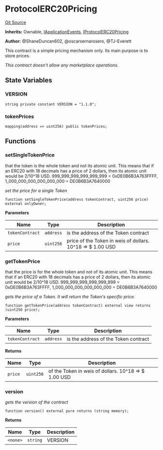 # ProtocolERC20Pricing
[Git Source](https://github.com/thrackle-io/tron/blob/ca86a0ac3b5737f1c6c7b1df4820e4363feb10cd/src/client/pricing/ProtocolERC20Pricing.sol)

**Inherits:**
Ownable, [IApplicationEvents](/src/common/IEvents.sol/interface.IApplicationEvents.md), [IProtocolERC20Pricing](/src/common/IProtocolERC20Pricing.sol/interface.IProtocolERC20Pricing.md)

**Author:**
@ShaneDuncan602, @oscarsernarosero, @TJ-Everett

This contract is a simple pricing mechanism only. Its main purpose is to store prices.

*This contract doesn't allow any marketplace operations.*


## State Variables
### VERSION

```solidity
string private constant VERSION = "1.1.0";
```


### tokenPrices

```solidity
mapping(address => uint256) public tokenPrices;
```


## Functions
### setSingleTokenPrice

that the token is the whole token and not its atomic unit. This means that if an
ERC20 with 18 decimals has a price of 2 dollars, then its atomic unit would be 2/10^18 USD.
999_999_999_999_999_999 = 0xDE0B6B3A763FFFF, 1_000_000_000_000_000_000 = DE0B6B3A7640000

*set the price for a single Token*


```solidity
function setSingleTokenPrice(address tokenContract, uint256 price) external onlyOwner;
```
**Parameters**

|Name|Type|Description|
|----|----|-----------|
|`tokenContract`|`address`|is the address of the Token contract|
|`price`|`uint256`|price of the Token in weis of dollars. 10^18 => $ 1.00 USD|


### getTokenPrice

that the price is for the whole token and not of its atomic unit. This means that if
an ERC20 with 18 decimals has a price of 2 dollars, then its atomic unit would be 2/10^18 USD.
999_999_999_999_999_999 = 0xDE0B6B3A763FFFF, 1_000_000_000_000_000_000 = DE0B6B3A7640000

*gets the price of a Token. It will return the Token's specific price.*


```solidity
function getTokenPrice(address tokenContract) external view returns (uint256 price);
```
**Parameters**

|Name|Type|Description|
|----|----|-----------|
|`tokenContract`|`address`|is the address of the Token contract|

**Returns**

|Name|Type|Description|
|----|----|-----------|
|`price`|`uint256`|of the Token in weis of dollars. 10^18 => $ 1.00 USD|


### version

*gets the version of the contract*


```solidity
function version() external pure returns (string memory);
```
**Returns**

|Name|Type|Description|
|----|----|-----------|
|`<none>`|`string`|VERSION|


